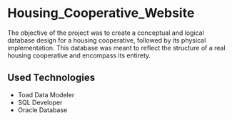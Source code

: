 # Housing_Cooperative_Website
The objective of the project was to create a conceptual and logical database design for a housing cooperative, followed by its physical implementation. This database was meant to reflect the structure of a real housing cooperative and encompass its entirety.

## Used Technologies

* Toad Data Modeler
* SQL Developer
* Oracle Database
